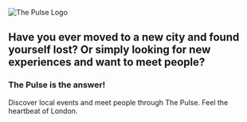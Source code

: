 ![The Pulse Logo](/assets/images/logo_1.png)

## Have you ever moved to a new city and found yourself lost? Or simply looking for new experiences and want to meet people?

### The Pulse is the answer!

Discover local events and meet people through The Pulse. Feel the heartbeat of London.
